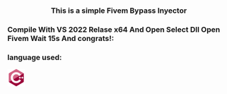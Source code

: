 <h3 align="center">This is a simple Fivem Bypass Inyector</h3>
<h3 align="left">Compile With VS 2022 Relase x64 And Open Select Dll Open Fivem Wait 15s And congrats!:</h3>

<h3 align="left">language used:</h3>
<p align="left"> <a href="https://www.w3schools.com/cpp/" target="_blank" rel="noreferrer"> <img src="https://raw.githubusercontent.com/devicons/devicon/master/icons/cplusplus/cplusplus-original.svg" alt="cplusplus" width="40" height="40"/> </a> </p>
